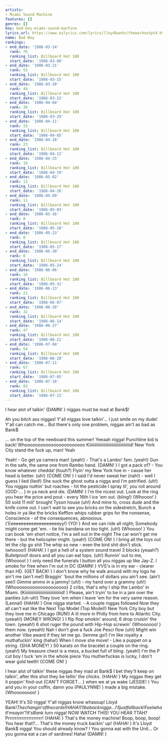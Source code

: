 ```yaml
---
artists:
- Miami Sound Machine
features: []
genres: []
key: bad-boy-miami-sound-machine
lyrics_url: https://www.azlyrics.com/lyrics/lloydbanks/theworkoutpt4.html
name: Bad Boy
rankings:
- end_date: '1986-03-14'
  rank: 76
  ranking_list: Billboard Hot 100
  start_date: '1986-03-08'
- end_date: '1986-03-21'
  rank: 55
  ranking_list: Billboard Hot 100
  start_date: '1986-03-15'
- end_date: '1986-03-28'
  rank: 49
  ranking_list: Billboard Hot 100
  start_date: '1986-03-22'
- end_date: '1986-04-04'
  rank: 38
  ranking_list: Billboard Hot 100
  start_date: '1986-03-29'
- end_date: '1986-04-11'
  rank: 33
  ranking_list: Billboard Hot 100
  start_date: '1986-04-05'
- end_date: '1986-04-18'
  rank: 23
  ranking_list: Billboard Hot 100
  start_date: '1986-04-12'
- end_date: '1986-04-25'
  rank: 18
  ranking_list: Billboard Hot 100
  start_date: '1986-04-19'
- end_date: '1986-05-02'
  rank: 13
  ranking_list: Billboard Hot 100
  start_date: '1986-04-26'
- end_date: '1986-05-09'
  rank: 11
  ranking_list: Billboard Hot 100
  start_date: '1986-05-03'
- end_date: '1986-05-16'
  rank: 8
  ranking_list: Billboard Hot 100
  start_date: '1986-05-10'
- end_date: '1986-05-23'
  rank: 8
  ranking_list: Billboard Hot 100
  start_date: '1986-05-17'
- end_date: '1986-05-30'
  rank: 8
  ranking_list: Billboard Hot 100
  start_date: '1986-05-24'
- end_date: '1986-06-06'
  rank: 16
  ranking_list: Billboard Hot 100
  start_date: '1986-05-31'
- end_date: '1986-06-13'
  rank: 21
  ranking_list: Billboard Hot 100
  start_date: '1986-06-07'
- end_date: '1986-06-20'
  rank: 32
  ranking_list: Billboard Hot 100
  start_date: '1986-06-14'
- end_date: '1986-06-27'
  rank: 47
  ranking_list: Billboard Hot 100
  start_date: '1986-06-21'
- end_date: '1986-07-04'
  rank: 54
  ranking_list: Billboard Hot 100
  start_date: '1986-06-28'
- end_date: '1986-07-11'
  rank: 67
  ranking_list: Billboard Hot 100
  start_date: '1986-07-05'
- end_date: '1986-07-18'
  rank: 83
  ranking_list: Billboard Hot 100
  start_date: '1986-07-12'
---
```



 I hear alot of talkin' {DAMN! } niggas must be mad at Bank$!

Ah you bitch ass niggas! Y'all niggas love talkin'...
I just smile on my dude! Y'all can catch me...
 But there's only one problem, niggas ain't as bad as Bank$

... on the top of the newboard this summer!
Yeeaah nigga! Punchline kid is back!
 Whooooooooooooooooooooooo Kiiiiiiiiiiiiiiiiiiiiiiiiiiiiiiiiiiiiiid!
 New York City stand the fuck up, man! Yeah


Yeah! - Go get ya camera man! (yeah!) - That's a Lambo' fam. (yeah!)
Gun in the safe, the same one from Rambo hand.  {DAMN! }
I got a pack of? - You know whatever chedda! (huuh?)
Flyin' my New York hoe in - cause her head is better. (uh!) {COME ON! }
I said I'd never sweat her (nah!) - well I guess I lied (lied!)
She suck the ghost outta a nigga and I'm petrified. (uh!)
You niggas nuthin' but roaches - hit the pesticide
I spray lil', you roll around {GOD-... } in ya neck and die.  {DAMN! }
I'm the nicest out.
Look at the ring you hear the price and pout - every 16th I ice 'em out. (bling!) {Whoooo! }
50 sold 11 mill' brought Tyson house (uh!)
And mine to, cross dude and the knife come out.
I can't wait to see you bricks on the sidestretch,
Bunch a holes in ya like the bricks 
Kefflon whips rubber grips for the nonsense,
Conscience - of the consequences, abnoxious. ('Eeeeeeeeeeeeeeeeeeeeyy!) {YO! }
And we can ride all night;
Somebody might come get 'em. - tie his bandana on too tight. (uh!) {Whoooo! }
You can book 'em short notice, I'm a sell out in the night
The car won't get me there - but the helicopter might. (yeah!) {COME ON! }
I bring all the toys out let the clip go shit
The whip so new - even the bird shit don't stick. (whoooo!) {HAHA! }
I got a hell of a system sound travel 3 blocks (yeaah?)
Bulletproof doors and all you can eat tops. (uh!)
Runnin' out to me, {Whoooo! }
I only need the funerals I button all you niggas up like Jay-Z. 
I smoke for free when I'm out in DC {DAMN! }
VVS's is in my ear - clearer than HD. {GET BACK! }
I don't know why he walk around with my logo he ain't me (ain't me!)
Braggin' 'bout the millions of dollars you ain't see. (ain't see!)
Gimme ammo in a jammy!  (uh!) - my hand over a grammy (uh!) {Whoooooooooooooooooooo}
2 cribs, that's why I ship the Lambo' in Miami. {Kiiiiiiiiiiiiiiiiiiiiiiiiiiiiiiiiiid! }
Please, ain't tryin' to be in a jam over the panties (uh-uh!)
They love 'em when I leave 'em for the very same reason. (Lenna!) {HAHA! }
One nigga started. - A couple niggas followed
Now they all can't eat like the Next Top Model (Top Model!)
New York City boy but they love me in Chicago (RUN!)
A lil more in Philly from here to Atlantic City. (yeeah!) {MONEY WRONG! }
I flip flop smokin' around, 6 drop cruisin' the town. (yeeah!)
6 shot ruger the pound with Hip-Hop screwin' {Whoooooo! } them now. (yeeah!) 
Nah I don't give a fuck Joe Pesci flow (uh!)
Might win another Vibe award if they let me go. (lemme go!)
I'm like royalty a muthafuckin' king (haha!)
When I move she move! - Like a puppet on a string. {SHA MONEY! }
50 karats on the bracelet a couple on the ring. (yeah!)
My treasure chest is a mess, a bucket full of bling. (yeah!)
I'm the P cut boy I tuck 'em in the whole piece
You mutherfuckas is lucky, I don't wear gold teeth! {COME ON! }


I hear alot of talkin' these niggas they mad at Bank$
I bet they'll keep on talkin', after this shot they be tellin' the chicks. {HAHA! }
My niggas they get it poppin' find-out {CAN'T FORGET... } when we at ya wake {JESSIE! }
You and you in your coffin, damn you {PAULYNNE! } made a big mistake.  {Whoooooooo! }


YEAH!
It's 50 nigga!
Y'all niggas know whassup!
Lloyd Bank$!
The changin' of the cards! {HAHA! }
I'll be back nigga... I'll just fall back!
Feel what I'm sayin'?
It's Bank$ turn nigga!
NOW WATCH THIS!
YOU HEAR TTAH?
Prrrrrrrrrrrrrrrrrrrr! {HAHA! }
That's the money machine!
Boop, boop, boop!
You hear that?... That's the money truck backin' up! {HAHA! }
It's Lloyd Bank$ nigga!
You should already know? !
You gonna eat with the Unit...
Or you gonna eat a can of sardines!
Haha! {DAMN! } 



